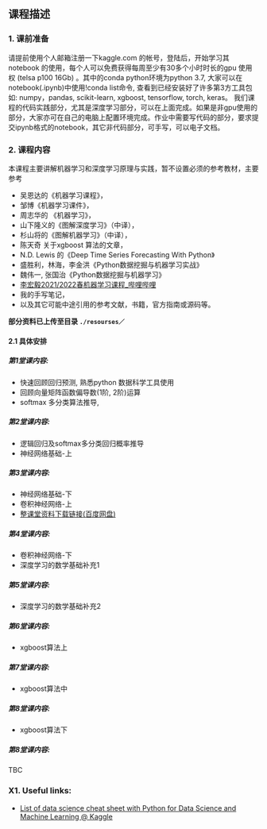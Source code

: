 ## 课程描述
### 1. 课前准备
请提前使用个人邮箱注册一下kaggle.com 的帐号，登陆后，开始学习其 notebook 的使用，每个人可以免费获得每周至少有30多个小时时长的gpu 使用权 (telsa p100 16Gb) 。其中的conda python环境为python 3.7, 大家可以在notebook(.ipynb)中使用!conda list命令, 查看到已经安装好了许多第3方工具包如: numpy，pandas, scikit-learn, xgboost,  tensorflow, torch, keras。 我们课程的代码实践部分，尤其是深度学习部分，可以在上面完成。如果是非gpu使用的部分，大家亦可在自己的电脑上配置环境完成。作业中需要写代码的部分，要求提交ipynb格式的notebook，其它非代码部分，可手写，可以电子文档。


### 2. 课程内容
本课程主要讲解机器学习和深度学习原理与实践，暂不设置必须的参考教材，主要参考 
* 吴恩达的《机器学习课程》，
* 邹博《机器学习课件》，
* 周志华的 《机器学习》，
* 山下隆义的《图解深度学习》（中译），
* 杉山将的《图解机器学习》（中译），
* 陈天奇 关于xgboost 算法的文章，
* N.D. Lewis 的《Deep Time Series Forecasting With Python》
* 盛胜利，林海，李金洪《Python数据挖掘与机器学习实战》
* 魏伟一, 张国治《Python数据挖掘与机器学习》
* [李宏毅2021/2022春机器学习课程_哔哩哔哩](https://www.bilibili.com/video/BV1Wv411h7kN?p=1)
* 我的手写笔记，
* 以及其它可能中途引用的参考文献，书籍，官方指南或源码等。

**部分资料已上传至目录 `./resourses／`**

#### 2.1 具体安排
##### 第1堂课内容:
* 快速回顾回归预测, 熟悉python 数据科学工具使用
* 回顾向量矩阵函数偏导数(1阶, 2阶)运算
* softmax 多分类算法推导, 
##### 第2堂课内容:
* 逻辑回归及softmax多分类回归概率推导
* 神经网络基础-上
##### 第3堂课内容:
* 神经网络基础-下
* 卷积神经网络-上
* [整课堂资料下载链接(百度网盘)](https://pan.baidu.com/s/1WRD1E4sYElRkXxh6igMdpg?pwd=lhcj)
##### 第4堂课内容:
* 卷积神经网络-下
* 深度学习的数学基础补充1
##### 第5堂课内容:
* 深度学习的数学基础补充2
##### 第6堂课内容:
* xgboost算法上
##### 第7堂课内容:
* xgboost算法中
##### 第8堂课内容:
* xgboost算法下
##### 第8堂课内容:
TBC

### X1. Useful links:
* [List of data science cheat sheet with Python for Data Science and Machine Learning @ Kaggle](https://www.kaggle.com/getting-started/78118)

